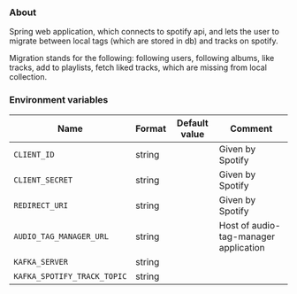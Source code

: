 ### About

Spring web application, which connects to spotify api, and lets the user to migrate between local tags (which are stored in db) and tracks on spotify.

Migration stands for the following: following users, following albums, like tracks, add to playlists, fetch liked tracks, which are missing from local collection.

### Environment variables

| Name                                      | Format   | Default value                                      | Comment                                                    |
|-------------------------------------------|----------|----------------------------------------------------|------------------------------------------------------------|
| `CLIENT_ID`                               | string   |                                                    | Given by Spotify |
| `CLIENT_SECRET`                           | string   |                                                    | Given by Spotify |
| `REDIRECT_URI`                            | string   |                                                    | Given by Spotify |
| `AUDIO_TAG_MANAGER_URL`                   | string   |                                                    | Host of audio-tag-manager application |
| `KAFKA_SERVER`                            | string   |                                                    |  |
| `KAFKA_SPOTIFY_TRACK_TOPIC`               | string   |                                                    |  |